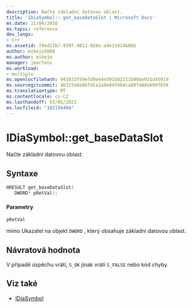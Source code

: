 ```yaml
---
description: Načte základní datovou oblast.
title: 'IDiaSymbol:: get_baseDataSlot | Microsoft Docs'
ms.date: 11/04/2016
ms.topic: reference
dev_langs:
- C++
ms.assetid: f9ed21b7-9397-4813-926e-ade11914b06b
author: mikejo5000
ms.author: mikejo
manager: jmartens
ms.workload:
- multiple
ms.openlocfilehash: 941633f50e7d8e44e591b82211b00de931d45919
ms.sourcegitcommit: 4b323a8a8bfd1a1a9e84f4b4ca88fa8da690f656
ms.translationtype: MT
ms.contentlocale: cs-CZ
ms.lasthandoff: 03/05/2021
ms.locfileid: "102156466"
---
```

# <a name="idiasymbolget_basedataslot"></a>IDiaSymbol::get_baseDataSlot
Načte základní datovou oblast.

## <a name="syntax"></a>Syntaxe

```C++
HRESULT get_baseDataSlot(
   DWORD* pRetVal);
```

#### <a name="parameters"></a>Parametry
 `pRetVal`

mimo Ukazatel na objekt `DWORD` , který obsahuje základní datovou oblast.

## <a name="return-value"></a>Návratová hodnota
 V případě úspěchu vrátí, `S_OK` jinak vrátí `S_FALSE` nebo kód chyby.

## <a name="see-also"></a>Viz také
- [IDiaSymbol](../../debugger/debug-interface-access/idiasymbol.md)
